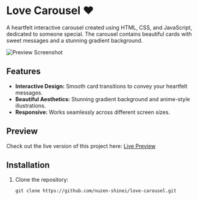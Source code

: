 # Love Carousel ❤️  

A heartfelt interactive carousel created using HTML, CSS, and JavaScript, dedicated to someone special. The carousel contains beautiful cards with sweet messages and a stunning gradient background.

![Preview Screenshot](./Screenshot.png)

## Features
- **Interactive Design:** Smooth card transitions to convey your heartfelt messages.
- **Beautiful Aesthetics:** Stunning gradient background and anime-style illustrations.
- **Responsive:** Works seamlessly across different screen sizes.

## Preview
Check out the live version of this project here: [Live Preview](http://friends.vikrant.rf.gd/)

## Installation
1. Clone the repository:
   ```
   git clone https://github.com/nuzen-shinei/love-carousel.git
   ```
